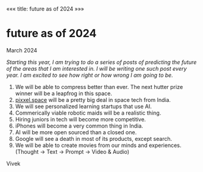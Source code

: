 «««
title: future as of 2024
»»»

# future as of 2024

March 2024

<i>Starting this year, I am trying to do a series of posts of predicting the future of the areas that I am interested in. I will be writing one such post every year. I am excited to see how right or how wrong I am going to be.</i>

1. We will be able to compress better than ever. The next hutter prize winner will be a leapfrog in this space.
2. [pixxel.space](https://www.pixxel.space/) will be a pretty big deal in space tech from India. 
3. We will see personalized learning startups that use AI. 
4. Commerically viable robotic maids will be a realistic thing.
5. Hiring juniors in tech will become more competitive.
6. iPhones will become a very common thing in India. 
7. AI will be more open sourced than a closed one. 
8. Google will see a death in most of its products, except search.
9. We will be able to create movies from our minds and experiences. (Thought -> Text -> Prompt -> Video & Audio)

Vivek
